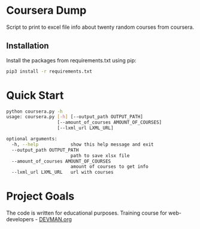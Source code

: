 # Coursera Dump

Script to print to excel file info about twenty random courses from coursera.

## Installation
Install the packages from requirements.txt using pip:
```bash
pip3 install -r requirements.txt
```

# Quick Start

```bash
python coursera.py -h
usage: coursera.py [-h] [--output_path OUTPUT_PATH]
                   [--amount_of_courses AMOUNT_OF_COURSES]
                   [--lxml_url LXML_URL]

optional arguments:
  -h, --help            show this help message and exit
  --output_path OUTPUT_PATH
                        path to save xlsx file
  --amount_of_courses AMOUNT_OF_COURSES
                        amount of courses to get info
  --lxml_url LXML_URL   url with courses
```

# Project Goals

The code is written for educational purposes. Training course for web-developers - [DEVMAN.org](https://devman.org)
